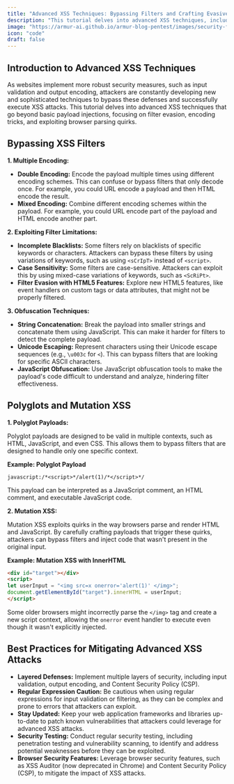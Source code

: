 ```yaml
---
title: "Advanced XSS Techniques: Bypassing Filters and Crafting Evasive Payloads"
description: "This tutorial delves into advanced XSS techniques, including filter bypass methods, polyglot payloads, and mutation XSS, empowering you to craft highly evasive attacks."
image: "https://armur-ai.github.io/armur-blog-pentest/images/security-fundamentals.png"
icon: "code"
draft: false
---
```

## Introduction to Advanced XSS Techniques

As websites implement more robust security measures, such as input validation and output encoding, attackers are constantly developing new and sophisticated techniques to bypass these defenses and successfully execute XSS attacks. This tutorial delves into advanced XSS techniques that go beyond basic payload injections, focusing on filter evasion, encoding tricks, and exploiting browser parsing quirks.

## Bypassing XSS Filters

**1. Multiple Encoding:**

* **Double Encoding:** Encode the payload multiple times using different encoding schemes. This can confuse or bypass filters that only decode once. For example, you could URL encode a payload and then HTML encode the result.
* **Mixed Encoding:** Combine different encoding schemes within the payload. For example, you could URL encode part of the payload and HTML encode another part.

**2. Exploiting Filter Limitations:**

* **Incomplete Blacklists:** Some filters rely on blacklists of specific keywords or characters. Attackers can bypass these filters by using variations of keywords, such as using `<sCrIpT>` instead of `<script>`.
* **Case Sensitivity:** Some filters are case-sensitive. Attackers can exploit this by using mixed-case variations of keywords, such as `<ScRiPt>`.
* **Filter Evasion with HTML5 Features:** Explore new HTML5 features, like event handlers on custom tags or data attributes, that might not be properly filtered.

**3. Obfuscation Techniques:**

* **String Concatenation:** Break the payload into smaller strings and concatenate them using JavaScript. This can make it harder for filters to detect the complete payload.
* **Unicode Escaping:**  Represent characters using their Unicode escape sequences (e.g., `\u003c` for `<`). This can bypass filters that are looking for specific ASCII characters.
* **JavaScript Obfuscation:** Use JavaScript obfuscation tools to make the payload's code difficult to understand and analyze, hindering filter effectiveness.


## Polyglots and Mutation XSS

**1. Polyglot Payloads:**

Polyglot payloads are designed to be valid in multiple contexts, such as HTML, JavaScript, and even CSS. This allows them to bypass filters that are designed to handle only one specific context.

**Example: Polyglot Payload**

```
javascript:/*<script>*/alert(1)/*</script>*/
```

This payload can be interpreted as a JavaScript comment, an HTML comment, and executable JavaScript code.

**2. Mutation XSS:**

Mutation XSS exploits quirks in the way browsers parse and render HTML and JavaScript. By carefully crafting payloads that trigger these quirks, attackers can bypass filters and inject code that wasn't present in the original input.

**Example: Mutation XSS with InnerHTML**

```html
<div id="target"></div>
<script>
let userInput = "<img src=x onerror='alert(1)' </img>"; 
document.getElementById("target").innerHTML = userInput; 
</script>
```

Some older browsers might incorrectly parse the `</img>` tag and create a new script context, allowing the `onerror` event handler to execute even though it wasn't explicitly injected.

## Best Practices for Mitigating Advanced XSS Attacks

* **Layered Defenses:** Implement multiple layers of security, including input validation, output encoding, and Content Security Policy (CSP).
* **Regular Expression Caution:** Be cautious when using regular expressions for input validation or filtering, as they can be complex and prone to errors that attackers can exploit.
* **Stay Updated:** Keep your web application frameworks and libraries up-to-date to patch known vulnerabilities that attackers could leverage for advanced XSS attacks.
* **Security Testing:** Conduct regular security testing, including penetration testing and vulnerability scanning, to identify and address potential weaknesses before they can be exploited.
* **Browser Security Features:** Leverage browser security features, such as XSS Auditor (now deprecated in Chrome) and Content Security Policy (CSP), to mitigate the impact of XSS attacks.